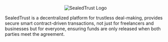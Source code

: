 <p align="center">
  <picture>
    <source media="(prefers-color-scheme: dark)" srcset="public/logoWithText.png">
    <img alt="SealedTrust Logo" src="public/logo.png" width="auto">
  </picture>
</p>

SealedTrust is a decentralized platform for trustless deal-making, provides secure smart contract-driven transactions, not just for freelancers and businesses but for everyone, ensuring funds are only released when both parties meet the agreement.